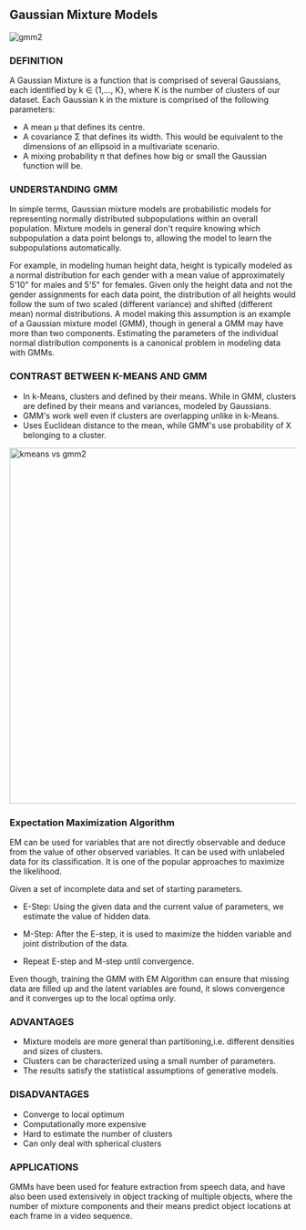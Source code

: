 ## Gaussian Mixture Models
![gmm2](https://user-images.githubusercontent.com/80235375/139640493-d316482d-432c-49ec-91ff-25ac9b62a8a9.png)


### DEFINITION

A Gaussian Mixture is a function that is comprised of several Gaussians, each identified by k ∈ {1,…, K}, where K is the number of clusters of our dataset. Each Gaussian k in the mixture is comprised of the following parameters:

- A mean μ that defines its centre.
- A covariance Σ that defines its width. This would be equivalent to the dimensions of an ellipsoid in a multivariate scenario.
- A mixing probability π that defines how big or small the Gaussian function will be.

### UNDERSTANDING GMM

In simple terms, Gaussian mixture models are probabilistic models for representing normally distributed subpopulations within an overall population. Mixture models in general don't require knowing which subpopulation a data point belongs to, allowing the model to learn the subpopulations automatically.

For example, in modeling human height data, height is typically modeled as a normal distribution for each gender with a mean value of approximately 5'10" for males and 5'5" for females. Given only the height data and not the gender assignments for each data point, the distribution of all heights would follow the sum of two scaled (different variance) and shifted (different mean) normal distributions. A model making this assumption is an example of a Gaussian mixture model (GMM), though in general a GMM may have more than two components. Estimating the parameters of the individual normal distribution components is a canonical problem in modeling data with GMMs.

### CONTRAST BETWEEN K-MEANS AND GMM

- In k-Means, clusters and defined by their means. While in GMM, clusters are defined by their means and variances, modeled by Gaussians.
- GMM's work well even if clusters are overlapping unlike in k-Means.
- Uses Euclidean distance to the mean, while GMM's use probability of X belonging to a cluster.
<img width="625" alt="kmeans vs gmm2" src="https://user-images.githubusercontent.com/80235375/139640016-783cd6fc-0cea-4b66-9b62-77fa6149ca20.png">

### Expectation Maximization Algorithm

EM can be used for variables that are not directly observable and deduce from the value of other observed variables. It can be used with unlabeled data for its classification. It is one of the popular approaches to maximize the likelihood.

Given a set of incomplete data and set of starting parameters.

- E-Step: Using the given data and the current value of parameters, we estimate the value of hidden data.

- M-Step: After the E-step, it is used to maximize the hidden variable and joint distribution of the data.

- Repeat E-step and M-step until convergence.

Even though, training the GMM with EM Algorithm can ensure that missing data are filled up and the latent variables are found, it slows convergence and it converges up to the local optima only.

### ADVANTAGES

- Mixture models are more general than partitioning,i.e. different densities and sizes of clusters.
- Clusters can be characterized using a small number of parameters.
- The results satisfy the statistical assumptions of generative models.

### DISADVANTAGES

- Converge to local optimum
- Computationally more expensive
- Hard to estimate the number of clusters
- Can only deal with spherical clusters

### APPLICATIONS

GMMs have been used for feature extraction from speech data, and have also been used extensively in object tracking of multiple objects, where the number of mixture components and their means predict object locations at each frame in a video sequence.

